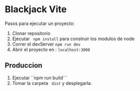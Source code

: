 # Blackjack Vite

Pasos para ejecutar un proyecto:

1. Clonar repositorio
2. Ejecutar ``` npm install``` para construir los modulos de node
3. Correr el devServer ```npm run dev```
4. Abrir el proyecto en : ```localhost:3000```


## Produccion

1. Ejecutar ``npm run build```
2. Tomar la carpeta ``` dist``` y desplegarla.